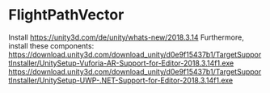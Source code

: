 # FlightPathVector
Install https://unity3d.com/de/unity/whats-new/2018.3.14 
Furthermore, install these components:   
https://download.unity3d.com/download_unity/d0e9f15437b1/TargetSupportInstaller/UnitySetup-Vuforia-AR-Support-for-Editor-2018.3.14f1.exe
https://download.unity3d.com/download_unity/d0e9f15437b1/TargetSupportInstaller/UnitySetup-UWP-.NET-Support-for-Editor-2018.3.14f1.exe
